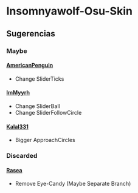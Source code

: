 # Insomnyawolf-Osu-Skin

## Sugerencias

### Maybe

#### [AmericanPenguin](https://osu.ppy.sh/users/6373382)

* Change SliderTicks

#### [ImMyyrh](https://osu.ppy.sh/users/6433319)

* Change SliderBall
* Change SliderFollowCircle

#### [Kalal331](https://osu.ppy.sh/users/8433636)

* Bigger ApproachCircles 

### Discarded

#### [Rasea](https://osu.ppy.sh/users/6545695)

* Remove Eye-Candy (Maybe Separate Branch)
